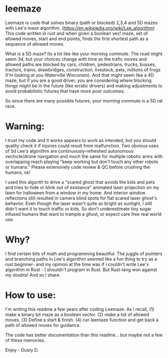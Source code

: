 # leemaze
Leemaze is code that solves binary (path or blocked) 2,3,4 and 5D mazes with Lee's maze algorithm. (https://en.wikipedia.org/wiki/Lee_algorithm)   This code written in rust and when given a boolean vec! maze, set of allowed moves, start and end points, finds the first shortest path as a sequence of allowed moves. 

What is a 5D maze?  Its a lot like like your morning commute.  The road might seem 3d, but your choices change with time as the trafic
moves and allowed paths are blocked by cars,  children, pedestrians, trucks, busses, tractors, trains, drawbridges, construction, livestock, pets, millions of frogs (I'm looking at you Waterville Wisconsin).  And that might seem like a 4D maze, but if you are a good driver, you are considering where blocking things might be in the future (like erratic drivers) and making adjustments to avoid probabilistic futures that have more poor outcomes.  
 
So since there are many possible futures, your morning commute is a 5D rat race.  

# Warning:
I trust my code and it works appears to work as intended, but you should quality check it if injuries could result from malfunction.  Two obvious uses of 5d Lee's algorithm are continuously-refreshed autonomous vechicle/drone navigation and much the same for multiple robotic arms with overlapping reach playing "keep working but don't touch any other robots or humans."   Please extensively code review & QC before crushing the humans, ok!  

I used this algorith to drive a "scared ghost that avoids the kids and pets and tries to hide or blink out of existance" animated laser projection on my lawn for halloween from a window in my home.  And interior window reflections still resulted in camera blind spots for flat scared laser ghost's behavior.  Even though the laser wasn't quite as bright as sunlight, I still didn't want it to touch traffic or kids.  So don't underestimate tiny sugar infused humans that want to trample a ghost, or expect care free real world use.

# Why?  
I find certain bits of math and programming beautiful.  The juggle of pointers and branching paths in Lee's algorithm seemed like a
fun thing to try as a rust beginner- and my opinion at the time was if I couldn't write Lee's algorithm in Rust - I shouldn't program in Rust.  But Rust-lang won against my doubts!  And so I share.

# How to use:
I'm writing this readme a few years after coding Leemaze.  As I recall, (1) make a binary bit maze as a boolean vector.  (2) make a list of allowed moves. (3) Define a start & finish. (4) run leemaze function and get back a path of allowed moves for guidance.

The code has better documentation than this readme... but maybe not a few of these memories.

Enjoy - Dusty D.
